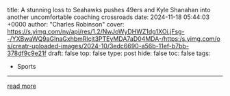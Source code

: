 title: A stunning loss to Seahawks pushes 49ers and Kyle Shanahan into another uncomfortable coaching crossroads
date: 2024-11-18 05:44:03 +0000
author: "Charles Robinson"
cover: https://s.yimg.com/ny/api/res/1.2/NwJoWyDHWZ1dg1XOi.jFsg--/YXBwaWQ9aGlnaGxhbmRlcjt3PTEyMDA7aD04MDA-/https:/s.yimg.com/os/creatr-uploaded-images/2024-10/3edc6690-a56b-11ef-b7bb-378df9c9e21f
draft: false
top: false
type: post
hide: false
toc: false
tags:
  - Sports
---



[read more](https://sports.yahoo.com/a-stunning-loss-to-seahawks-pushes-49ers-and-kyle-shanahan-into-another-uncomfortable-coaching-crossroads-054403289.html)
